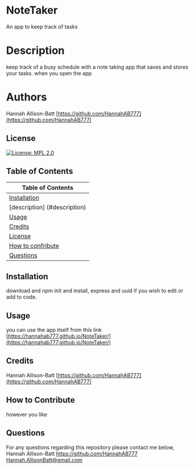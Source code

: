 # NoteTaker
An app to keep track of tasks

# Description
keep track of a busy schedule with a note taking app that saves and stores your tasks. when you open the app

# Authors
Hannah Allison-Batt
[https://github.com/HannahAB777](https://github.com/HannahAB777)


## License
  
[![License: MPL 2.0](https://img.shields.io/badge/License-MPL_2.0-brightgreen.svg)](https://opensource.org/licenses/MPL-2.0)

  
## Table of Contents
| Table of Contents|
| ----------- |
|[Installation](#installation) |
|[description] (#description)|
|[Usage](#usage)|
|[Credits](#credits)|
|[License](#license)|
|[How to confribute](#how-to-contribute)|
|[Questions](#questions)|
   
  
  ## Installation
  
  download and npm init and install, express and uuid if you wish to edit or add to code.
  
  ## Usage

  you can use the app itself from this link
  [https://hannahab777.github.io/NoteTaker/](https://hannahab777.github.io/NoteTaker/)
  
  ## Credits

  Hannah Allison-Batt
  [https://github.com/HannahAB777](https://github.com/HannahAB777)
  
  ## How to Contribute

  however you like

  ## Questions

  For any questions regarding this repository please contact me below,
  Hannah Allison-Batt
  https://github.com/HannahAB777
  Hannah.AllisonBatt@gmail.com

